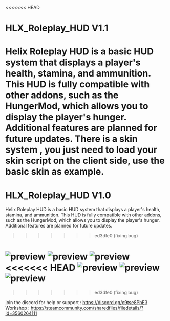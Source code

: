 <<<<<<< HEAD
# HLX_Roleplay_HUD V1.1
Helix Roleplay HUD is a basic HUD system that displays a player's health, stamina, and ammunition. This HUD is fully compatible with other addons, such as the HungerMod, which allows you to display the player's hunger. Additional features are planned for future updates.
There is a skin system , you just need to load your skin script on the client side, use the basic skin as example.
=======
# HLX_Roleplay_HUD V1.0
Helix Roleplay HUD is a basic HUD system that displays a player's health, stamina, and ammunition. This HUD is fully compatible with other addons, such as the HungerMod, which allows you to display the player's hunger. Additional features are planned for future updates.
>>>>>>> ed3dfe0 (fixing bug)

![preview](https://i.ibb.co/Xx6Gd9zn/Screenshot-from-2025-08-16-17-35-34.png)
![preview](https://i.ibb.co/TxbwpY8m/Screenshot-from-2025-08-16-17-35-43.png)
![preview](https://i.ibb.co/3bZTxTg/Screenshot-from-2025-08-16-17-36-17.png)
<<<<<<< HEAD
![preview](https://i.ibb.co/jvxXP58N/Screenshot-from-2025-09-11-19-57-09.png)
![preview](https://i.ibb.co/Dgbx1RrG/Screenshot-from-2025-09-11-20-10-43.png)
![preview](https://i.ibb.co/pgxgZSS/Screenshot-from-2025-09-11-20-19-14.png)
=======
>>>>>>> ed3dfe0 (fixing bug)

join the discord for help or support : https://discord.gg/c9tse8PhE3
Workshop : https://steamcommunity.com/sharedfiles/filedetails/?id=3560264111
